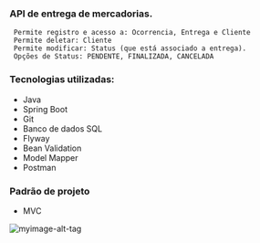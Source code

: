 ### API de entrega de mercadorias.


     Permite registro e acesso a: Ocorrencia, Entrega e Cliente
     Permite deletar: Cliente
     Permite modificar: Status (que está associado a entrega).
     Opções de Status: PENDENTE, FINALIZADA, CANCELADA



### Tecnologias utilizadas:
- Java
- Spring Boot
- Git
- Banco de dados SQL
- Flyway
- Bean Validation
- Model Mapper
- Postman

### Padrão de projeto
- MVC





![myimage-alt-tag](https://sun9-80.userapi.com/impg/nfw0BBC--Nvhm2WPzFSXo_aRh7Esvy55jSGYPQ/sUcmXVO3UE4.jpg?size=1247x772&quality=96&sign=1fb9243868c88ce1042327e18f3418f3&type=album)
